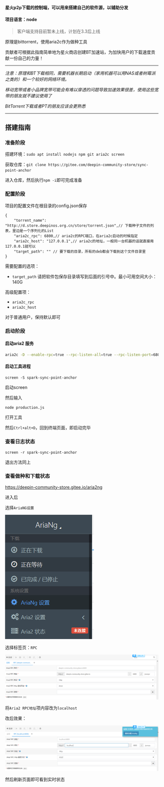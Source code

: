 #### 星火p2p下载的控制端，可以用来搭建自己的软件源，以辅助分发

#### 项目语言：node

> 客户端支持目前暂未上线，计划在3.3后上线

原理是bittorrent，使用aria2c作为做种工具

贡献者可根据此指南简单地为星火商店创建BT加速站，为加快用户的下载速度贡献一份自己的力量！

---

*注意：原理和BT下载相同，需要机器长期启动（家用机器可以用NAS或者树莓派之类的）和一个较好的网络环境。*

*移动宽带或者小品牌宽带可能会有难以穿透的问题导致加速效果很差，使用这些宽带的朋友就不建议使用了*

*BitTorrent下载或者PT的朋友应该会更熟悉*

---
## 搭建指南

### 准备阶段

搭建环境：`sudo apt install nodejs npm git aria2c screen`

获取仓库：`git clone https://gitee.com/deepin-community-store/sync-point-anchor `

进入仓库，然后执行`npm -i`即可完成准备

### 配置阶段

项目的配置文件在根目录的config.json保存
```
{
    "torrent_name": "http://d.store.deepinos.org.cn/store/torrent.json",// 下载种子文件的列表，里边是一个序列化的List
    "aria2c_rpc": 6800,// aria2c的RPC端口，在aria2c启动的时候指定
    "aria2c_host": "127.0.0.1",// aria2c的地址，一般同一台机器的话就直接用127.0.0.1就可以
    "target_path": "" // 要下载的目录，所有的deb都会下载到这个文件目录里
}

```
需要配置的选项：
* `target_path` 请把软件包保存目录填写到后面的引号中。最小可用空间大小：140G

高级配置项：

* `aria2c_rpc`
* `aria2c_host`

对于普通用户，保持默认即可

### 启动阶段

#### 启动aria2 服务
```bash
aria2c -D --enable-rpc=true --rpc-listen-all=true --rpc-listen-port=6800 --rpc-allow-origin-all=true --continue=true --check-integrity=true --bt-enable-lpd=true --enable-dht=true --listen-port=6881 --dht-listen-port=6881 --seed-ratio=0 --bt-max-open-files=9999999 --enable-peer-exchange=true --bt-max-peers=9999999 --max-concurrent-downloads=999999
```

#### 启动工具进程

```
screen -S spark-sync-point-anchor
```
启动screen

然后输入
```
node production.js

```

打开工具


然后`Ctrl+alt+D`，回到终端页面，即启动完毕

### 查看日志状态


```
screen -r spark-sync-point-anchor
```
退出方法同上

### 查看做种和下载状态

https://deepin-community-store.gitee.io/aria2ng

进入后

选择`AriaNG设置`


![输入图片说明](imgs-for-doc/Aria2NG-settings.png)


选择标签页：`RPC`

![输入图片说明](imgs-for-doc/aria2NG-settings-rpc.png)

将`Aria2 RPC地址`项内容改为`localhost`

改后效果：

![输入图片说明](imgs-for-doc/aria2NG-settings-rpc-localhost.png)

然后刷新页面即可看到实时状态